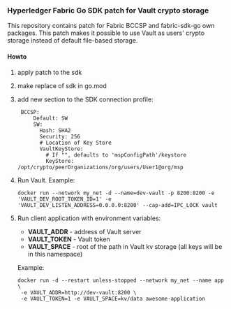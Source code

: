 ### Hyperledger Fabric Go SDK patch for Vault crypto storage

This repository contains patch for Fabric BCCSP and fabric-sdk-go own packages. This patch makes it possible to use Vault as users' crypto storage instead of default file-based storage.  

#### Howto
1. apply patch to the sdk
2. make replace of sdk in go.mod
3. add new section to the SDK connection profile:

        BCCSP:
            Default: SW
            SW:
              Hash: SHA2
              Security: 256
              # Location of Key Store
              VaultKeyStore:
                # If "", defaults to 'mspConfigPath'/keystore
                KeyStore: /opt/crypto/peerOrganizations/org/users/User1@org/msp
 
 4. Run Vault. Example:
 
        docker run --network my_net -d --name=dev-vault -p 8200:8200 -e 'VAULT_DEV_ROOT_TOKEN_ID=1' -e 'VAULT_DEV_LISTEN_ADDRESS=0.0.0.0:8200' --cap-add=IPC_LOCK vault               
 
 5. Run client application with environment variables:
   
    - **VAULT_ADDR** - address of Vault server
    - **VAULT_TOKEN** - Vault token
    - **VAULT_SPACE** - root of the path in Vault kv storage (all keys will be in this namespace)
    
    Example:
        
        docker run -d --restart unless-stopped --network my_net --name app \
         -e VAULT_ADDR=http://dev-vault:8200 \
         -e VAULT_TOKEN=1 -e VAULT_SPACE=kv/data awesome-application